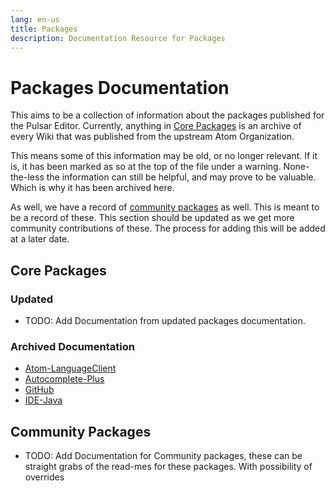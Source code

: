 ```yaml
---
lang: en-us
title: Packages
description: Documentation Resource for Packages
---
```


# Packages Documentation

This aims to be a collection of information about the packages published for the Pulsar Editor. Currently, anything in [Core Packages](#core-packages) is an archive of every Wiki that was published from the upstream Atom Organization.

This means some of this information may be old, or no longer relevant. If it is, it has been marked as so at the top of the file under a warning. None-the-less the information can still be helpful, and may prove to be valuable. Which is why it has been archived here.

As well, we have a record of [community packages](#community-packages) as well. This is meant to be a record of these. This section should be updated as we get more community contributions of these. The process for adding this will be added at a later date.

## Core Packages

### Updated

- TODO: Add Documentation from updated packages documentation.

### Archived Documentation

- [Atom-LanguageClient](/docs/packages/core/atom-languageclient/index.md)
- [Autocomplete-Plus](/docs/packages/core/autocomplete-plus/index.md)
- [GitHub](/docs/packages/core/github/index.md)
- [IDE-Java](/docs/packages/core/ide-java/index.md)

## Community Packages

- TODO: Add Documentation for Community packages, these can be straight grabs of the read-mes for these packages. With possibility of overrides
